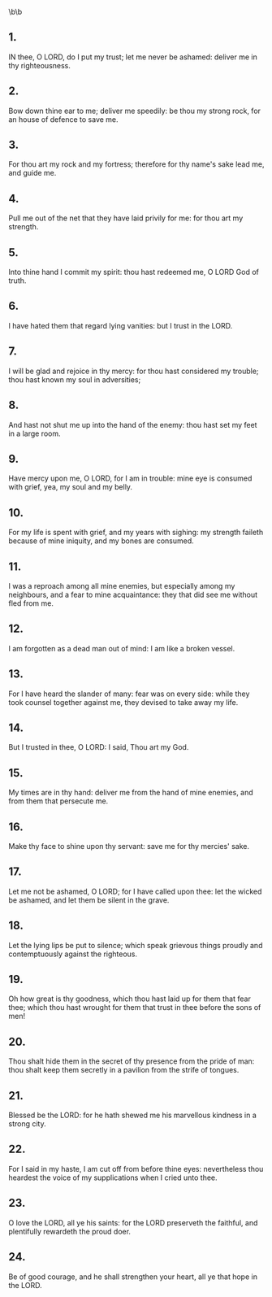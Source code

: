 \b\b
## 1.
IN thee, O LORD, do I put my trust; let me never be ashamed: deliver me in thy righteousness.
## 2.
Bow down thine ear to me; deliver me speedily: be thou my strong rock, for an house of defence to save me.
## 3.
For thou art my rock and my fortress; therefore for thy name's sake lead me, and guide me.
## 4.
Pull me out of the net that they have laid privily for me: for thou art my strength.
## 5.
Into thine hand I commit my spirit: thou hast redeemed me, O LORD God of truth.
## 6.
I have hated them that regard lying vanities: but I trust in the LORD.
## 7.
I will be glad and rejoice in thy mercy: for thou hast considered my trouble; thou hast known my soul in adversities;
## 8.
And hast not shut me up into the hand of the enemy: thou hast set my feet in a large room.
## 9.
Have mercy upon me, O LORD, for I am in trouble: mine eye is consumed with grief, yea, my soul and my belly.
## 10.
For my life is spent with grief, and my years with sighing: my strength faileth because of mine iniquity, and my bones are consumed.
## 11.
I was a reproach among all mine enemies, but especially among my neighbours, and a fear to mine acquaintance: they that did see me without fled from me.
## 12.
I am forgotten as a dead man out of mind: I am like a broken vessel.
## 13.
For I have heard the slander of many: fear was on every side: while they took counsel together against me, they devised to take away my life.
## 14.
But I trusted in thee, O LORD: I said, Thou art my God.
## 15.
My times are in thy hand: deliver me from the hand of mine enemies, and from them that persecute me.
## 16.
Make thy face to shine upon thy servant: save me for thy mercies' sake.
## 17.
Let me not be ashamed, O LORD; for I have called upon thee: let the wicked be ashamed, and let them be silent in the grave.
## 18.
Let the lying lips be put to silence; which speak grievous things proudly and contemptuously against the righteous.
## 19.
Oh how great is thy goodness, which thou hast laid up for them that fear thee; which thou hast wrought for them that trust in thee before the sons of men!
## 20.
Thou shalt hide them in the secret of thy presence from the pride of man: thou shalt keep them secretly in a pavilion from the strife of tongues.
## 21.
Blessed be the LORD: for he hath shewed me his marvellous kindness in a strong city.
## 22.
For I said in my haste, I am cut off from before thine eyes: nevertheless thou heardest the voice of my supplications when I cried unto thee.
## 23.
O love the LORD, all ye his saints: for the LORD preserveth the faithful, and plentifully rewardeth the proud doer.
## 24.
Be of good courage, and he shall strengthen your heart, all ye that hope in the LORD.
